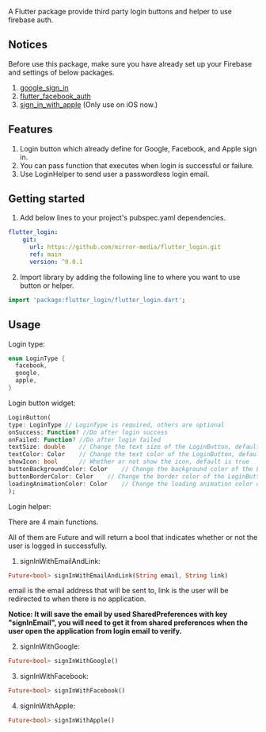 <!-- 
This README describes the package. If you publish this package to pub.dev,
this README's contents appear on the landing page for your package.

For information about how to write a good package README, see the guide for
[writing package pages](https://dart.dev/guides/libraries/writing-package-pages). 

For general information about developing packages, see the Dart guide for
[creating packages](https://dart.dev/guides/libraries/create-library-packages)
and the Flutter guide for
[developing packages and plugins](https://flutter.dev/developing-packages). 
-->

A Flutter package provide third party login buttons and helper to use firebase auth.
## Notices

Before use this package, make sure you have already set up your Firebase and settings of below packages.
1. [google_sign_in](https://pub.dev/packages/google_sign_in)
2. [flutter_facebook_auth](https://facebook.meedu.app/docs/intro)
3. [sign_in_with_apple](https://pub.dev/packages/sign_in_with_apple) (Only use on iOS now.)

## Features

1. Login button which already define for Google, Facebook, and Apple sign in.
2. You can pass function that executes when login is successful or failure.
3. Use LoginHelper to send user a passwordless login email.

## Getting started

1. Add below lines to your project's pubspec.yaml dependencies.

```yaml
flutter_login:
    git:
      url: https://github.com/mirror-media/flutter_login.git
      ref: main
      version: ^0.0.1
```

2. Import library by adding the following line to where you want to use button or helper.
```dart
import 'package:flutter_login/flutter_login.dart';
```

## Usage 
Login type:
```dart
enum LoginType {
  facebook,
  google,
  apple,
}
```

Login button widget:
```dart
LoginButton(
type: LoginType // LoginType is required, others are optional
onSuccess: Function? //Do after login success
onFailed: Function? //Do after login failed
textSize: double    // Change the text size of the LoginButton, default is 16.0
textColor: Color    // Change the text color of the LoginButton, default is Colors.black
showIcon: bool      // Whether or not show the icon, default is true
buttonBackgroundColor: Color    // Change the background color of the LoginButton, default is Colors.white
buttonBorderColor: Color    // Change the border color of the LoginButton, default is Colors.black
loadingAnimationColor: Color    // Change the loading animation color of the LoginButton, default is Colors.black12
);
```

Login helper:

There are 4 main functions.

All of them are Future and will return a bool that indicates whether or not the user is logged in successfully.

1. signInWithEmailAndLink:
```dart
Future<bool> signInWithEmailAndLink(String email, String link)
```
email is the email address that will be sent to, link is the user will be redirected to when there is no application.

**Notice: It will save the email by used SharedPreferences with key "signInEmail", you will need to get it from shared preferences when the user open the application from login email to verify.**

2. signInWithGoogle:
```dart
Future<bool> signInWithGoogle()
```

3. signInWithFacebook:
```dart
Future<bool> signInWithFacebook()
```

4. signInWithApple:
```dart
Future<bool> signInWithApple()
```
